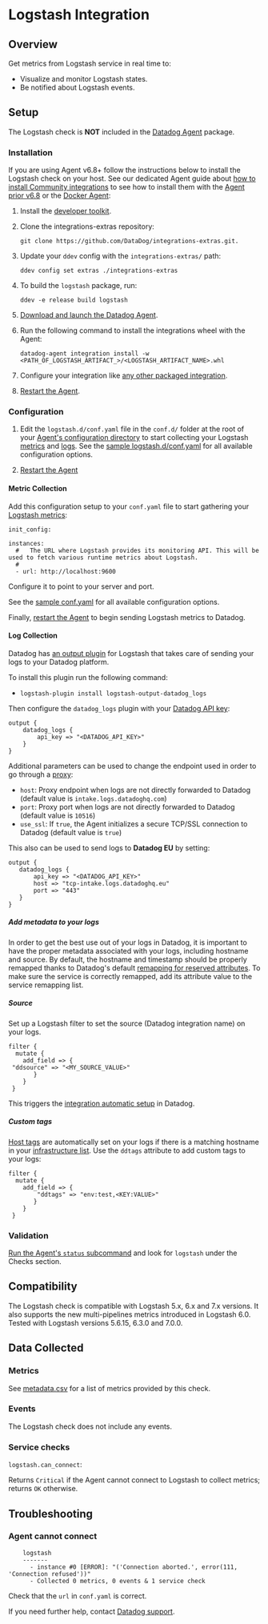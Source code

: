 # Logstash Integration

## Overview

Get metrics from Logstash service in real time to:

* Visualize and monitor Logstash states.
* Be notified about Logstash events.

## Setup

The Logstash check is **NOT** included in the [Datadog Agent][1] package.

### Installation

If you are using Agent v6.8+ follow the instructions below to install the Logstash check on your host. See our dedicated Agent guide about [how to install Community integrations][2] to see how to install them with the [Agent prior v6.8][3] or the [Docker Agent][4]:

1. Install the [developer toolkit][5].
2. Clone the integrations-extras repository:

    ```
    git clone https://github.com/DataDog/integrations-extras.git.
    ```

3. Update your `ddev` config with the `integrations-extras/` path:

    ```
    ddev config set extras ./integrations-extras
    ```

4. To build the `logstash` package, run:

    ```
    ddev -e release build logstash
    ```

5. [Download and launch the Datadog Agent][6].
6. Run the following command to install the integrations wheel with the Agent:

    ```
    datadog-agent integration install -w <PATH_OF_LOGSTASH_ARTIFACT_>/<LOGSTASH_ARTIFACT_NAME>.whl
    ```

7. Configure your integration like [any other packaged integration][7].
8. [Restart the Agent][8].

### Configuration

1. Edit the `logstash.d/conf.yaml` file in the `conf.d/` folder at the root of your [Agent's configuration directory][9] to start collecting your Logstash [metrics](#metric-collection) and [logs](#logs-collection).
  See the [sample logstash.d/conf.yaml][10] for all available configuration options.

2. [Restart the Agent][11]

#### Metric Collection

Add this configuration setup to your `conf.yaml` file to start gathering your [Logstash metrics][12]:

```
init_config:

instances:
  #   The URL where Logstash provides its monitoring API. This will be used to fetch various runtime metrics about Logstash.
  #
  - url: http://localhost:9600
```

Configure it to point to your server and port.

See the [sample conf.yaml][13] for all available configuration options.

Finally, [restart the Agent][14] to begin sending Logstash metrics to Datadog.

#### Log Collection

Datadog has [an output plugin][15] for Logstash that takes care of sending your logs to your Datadog platform.

To install this plugin run the following command:

* `logstash-plugin install logstash-output-datadog_logs`

Then configure the `datadog_logs` plugin with your [Datadog API key][16]:

```
output {
    datadog_logs {
        api_key => "<DATADOG_API_KEY>"
    }
}
```

Additional parameters can be used to change the endpoint used in order to go through a [proxy][17]:

* `host`: Proxy endpoint when logs are not directly forwarded to Datadog (default value is `intake.logs.datadoghq.com`)
* `port`: Proxy port when logs are not directly forwarded to Datadog (default value is `10516`)
* `use_ssl`: If `true`, the Agent initializes a secure TCP/SSL connection to Datadog (default value is `true`)

This also can be used to send logs to **Datadog EU** by setting:

 ```
output {
    datadog_logs {
        api_key => "<DATADOG_API_KEY>"
        host => "tcp-intake.logs.datadoghq.eu"
        port => "443"
    }
}
```

##### Add metadata to your logs

In order to get the best use out of your logs in Datadog, it is important to have the proper metadata associated with your logs, including hostname and source. By default, the hostname and timestamp should be properly remapped thanks to Datadog's default [remapping for reserved attributes][18]. To make sure the service is correctly remapped, add its attribute value to the service remapping list.

##### Source

Set up a Logstash filter to set the source (Datadog integration name) on your logs.

```
filter {
  mutate {
    add_field => {
 "ddsource" => "<MY_SOURCE_VALUE>"
       }
    }
 }
```

This triggers the [integration automatic setup][19] in Datadog.

##### Custom tags

[Host tags][20] are automatically set on your logs if there is a matching hostname in your [infrastructure list][21]. Use the `ddtags` attribute to add custom tags to your logs:

```
filter {
  mutate {
    add_field => {
        "ddtags" => "env:test,<KEY:VALUE>"
       }
    }
 }
```


### Validation

[Run the Agent's `status` subcommand][22] and look for `logstash` under the Checks section.

## Compatibility

The Logstash check is compatible with Logstash 5.x, 6.x and 7.x versions. It also supports the new multi-pipelines metrics introduced in Logstash 6.0.
Tested with Logstash versions 5.6.15, 6.3.0 and 7.0.0.

## Data Collected
### Metrics
See [metadata.csv][23] for a list of metrics provided by this check.

### Events
The Logstash check does not include any events.

### Service checks

`logstash.can_connect`:

Returns `Critical` if the Agent cannot connect to Logstash to collect metrics; returns `OK` otherwise.

## Troubleshooting

### Agent cannot connect
```
    logstash
    -------
      - instance #0 [ERROR]: "('Connection aborted.', error(111, 'Connection refused'))"
      - Collected 0 metrics, 0 events & 1 service check
```

Check that the `url` in `conf.yaml` is correct.

If you need further help, contact [Datadog support][24].

[1]: https://app.datadoghq.com/account/settings#agent
[2]: https://docs.datadoghq.com/agent/guide/community-integrations-installation-with-docker-agent
[3]: https://docs.datadoghq.com/agent/guide/community-integrations-installation-with-docker-agent/?tab=agentpriorto68
[4]: https://docs.datadoghq.com/agent/guide/community-integrations-installation-with-docker-agent/?tab=docker
[5]: https://docs.datadoghq.com/developers/integrations/new_check_howto/#developer-toolkit
[6]: https://app.datadoghq.com/account/settings#agent
[7]: https://docs.datadoghq.com/getting_started/integrations
[8]: https://docs.datadoghq.com/agent/guide/agent-commands/?tab=agentv6#restart-the-agent
[9]: https://docs.datadoghq.com/agent/guide/agent-configuration-files/?tab=agentv6#agent-configuration-directory
[10]: https://github.com/DataDog/integrations-extras/blob/master/logstash/datadog_checks/logstash/data/conf.yaml.example
[11]: https://docs.datadoghq.com/agent/guide/agent-commands/?tab=agentv6#start-stop-and-restart-the-agent
[12]: #metrics
[13]: https://github.com/DataDog/integrations-extras/blob/master/logstash/datadog_checks/logstash/data/conf.yaml.example
[14]: https://docs.datadoghq.com/agent/faq/agent-commands/#start-stop-restart-the-agent
[15]: https://github.com/DataDog/logstash-output-datadog_logs
[16]: https://app.datadoghq.com/account/settings#api
[17]: https://docs.datadoghq.com/agent/proxy/?tab=agentv6#proxy-for-logs
[18]: /logs/#edit-reserved-attributes
[19]: /logs/processing/#integration-pipelines
[20]: /getting_started/tagging/assigning_tags
[21]: https://app.datadoghq.com/infrastructure
[22]: https://docs.datadoghq.com/agent/guide/agent-commands/?tab=agentv6#service-status
[23]: https://github.com/DataDog/integrations-extras/blob/master/logstash/metadata.csv
[24]: http://docs.datadoghq.com/help
